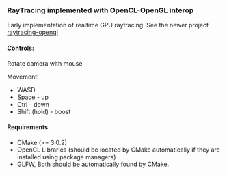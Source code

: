 ### RayTracing implemented with OpenCL-OpenGL interop

Early implementation of realtime GPU raytracing. See the newer project [raytracing-opengl](https://github.com/engilas/raytracing-opengl)

#### Controls:
Rotate camera with mouse

Movement: 
- WASD
- Space - up
- Ctrl - down
- Shift (hold) - boost

#### Requirements

* CMake (>= 3.0.2)
* OpenCL Libraries (should be located by CMake automatically if they are installed using package
  managers)
* GLFW, Both should be automatically found by CMake.
